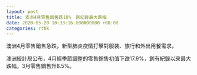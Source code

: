 ```yaml
---
layout: post
title: 澳洲4月零售銷售跌18%　創紀錄最大跌幅
date: 2020-05-20 10:33:16.000000000 +08:00
categories: rthk
---
```


澳洲4月零售銷售急跌，新型肺炎疫情打擊對服裝、旅行和外出用餐需求。

澳洲統計局公布，4月經季節調整的零售銷售初值下跌17.9%，創有紀錄以來最大跌幅。3月零售銷售升8.5%。
